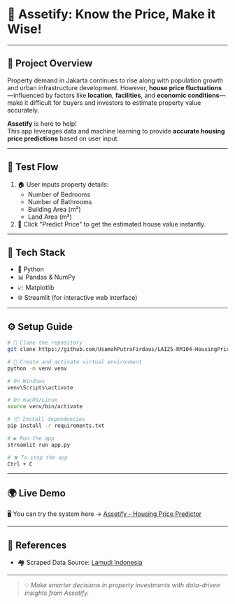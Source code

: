 # 🏡 Assetify: Know the Price, Make it Wise!

---

## 📌 Project Overview

Property demand in Jakarta continues to rise along with population growth and urban infrastructure development. However, **house price fluctuations**—influenced by factors like **location**, **facilities**, and **economic conditions**—make it difficult for buyers and investors to estimate property value accurately.

**Assetify** is here to help!  
This app leverages data and machine learning to provide **accurate housing price predictions** based on user input.

---

## 🔄 Test Flow

1. 🏠 User inputs property details:
   - Number of Bedrooms
   - Number of Bathrooms
   - Building Area (m²)
   - Land Area (m²)
2. 💸 Click "Predict Price" to get the estimated house value instantly.

---

## 🧰 Tech Stack

- 🐍 Python
- 📊 Pandas & NumPy
- 📈 Matplotlib
- 🌐 Streamlit (for interactive web interface)

---

## ⚙️ Setup Guide

```bash
# 🔽 Clone the repository
git clone https://github.com/UsamahPutraFirdaus/LAI25-RM104-HousingPricePrediction

# 🧪 Create and activate virtual environment
python -m venv venv

# On Windows
venv\Scripts\activate

# On macOS/Linux
source venv/bin/activate

# 📦 Install dependencies
pip install -r requirements.txt

# ▶️ Run the app
streamlit run app.py

# ❌ To stop the app
Ctrl + C
```

---

## 🌍 Live Demo

🖥️ You can try the system here → [Assetify - Housing Price Predictor](https://assetify.streamlit.app/)

---

## 🔎 References

- 🏘️ Scraped Data Source: [Lamudi Indonesia](https://www.lamudi.co.id/)

---

> 💡 _Make smarter decisions in property investments with data-driven insights from Assetify._
